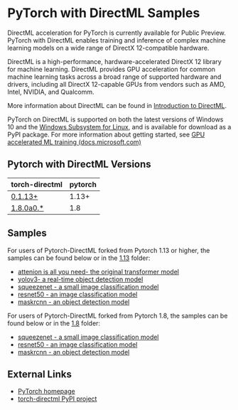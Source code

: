 # PyTorch with DirectML Samples <!-- omit in toc -->

DirectML acceleration for PyTorch is currently available for Public Preview. PyTorch with DirectML enables training and inference of complex machine learning models on a wide range of DirectX 12-compatible hardware.

DirectML is a high-performance, hardware-accelerated DirectX 12 library for machine learning. DirectML provides GPU acceleration for common machine learning tasks across a broad range of supported hardware and drivers, including all DirectX 12-capable GPUs from vendors such as AMD, Intel, NVIDIA, and Qualcomm.

More information about DirectML can be found in [Introduction to DirectML](https://docs.microsoft.com/windows/win32/direct3d12/dml-intro).

PyTorch on DirectML is supported on both the latest versions of Windows 10 and the [Windows Subsystem for Linux](https://docs.microsoft.com/windows/wsl/about), and is available for download as a PyPI package. For more information about getting started, see [GPU accelerated ML training (docs.microsoft.com)](http://aka.ms/gpuinwsldocs)

## Pytorch with DirectML Versions
| torch-directml        | pytorch |
|-----------------------|-------|
| [0.1.13+](https://pypi.org/project/torch-directml/)                | 1.13+  |
| [1.8.0a0.\*](https://pypi.org/project/pytorch-directml/) | 1.8   |

## Samples
For users of Pytorch-DirectML forked from Pytorch 1.13 or higher, the samples can be found below or in the [1.13](./1.13/) folder:
* [attenion is all you need- the original transformer model](./1.13/attention_is_all_you_need/)
* [yolov3- a real-time object detection model](./1.13/yolov3/)
* [squeezenet - a small image classification model](./1.13/squeezenet)
* [resnet50 - an image classification model](./1.13/resnet50)
* [maskrcnn - an object detection model](./1.13/objectDetection/maskrcnn/)

For users of Pytorch-DirectML forked from Pytorch 1.8, the samples can be found below or in the [1.8](./1.8/) folder: 
* [squeezenet - a small image classification model](./1.8/squeezenet)
* [resnet50 - an image classification model](./1.8/resnet50)
* [maskrcnn - an object detection model](./1.8/objectDetection/maskrcnn/)

## External Links

* [PyTorch homepage](https://pytorch.org/)
* [torch-directml PyPI project](https://pypi.org/project/torch-directml/)
